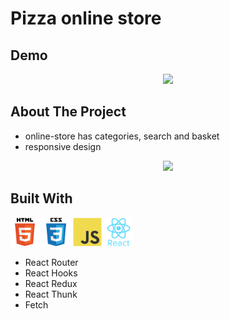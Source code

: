 # Pizza online store

## Demo

<p align="center">
<img src="https://github.com/RomanyanaSol/Pizza/blob/main/PizzaDemo.gif">
</p>



## About The Project

- online-store has categories, search and basket
- responsive design

<p align="center">
<img src="https://github.com/RomanyanaSol/Online-store-selling-goods-for-the-garden/blob/main/Responsive%20Design.gif" >
</p>



## Built With

<img src = 'https://raw.githubusercontent.com/devicons/devicon/master/icons/html5/html5-original-wordmark.svg' width="46" height="46" alt="HTML"/> <img src = 'https://raw.githubusercontent.com/devicons/devicon/master/icons/css3/css3-original-wordmark.svg' width="46" height="46" alt="CSS" /> <img src = 'https://raw.githubusercontent.com/devicons/devicon/master/icons/javascript/javascript-original.svg' width="46" height="46" alt="CSS" /> <img src = 'https://raw.githubusercontent.com/devicons/devicon/master/icons/react/react-original-wordmark.svg' width="46" height="46" alt="CSS" />

- React Router
- React Hooks
- React Redux
- React Thunk
- Fetch




